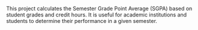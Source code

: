 This project calculates the Semester Grade Point Average (SGPA) based on student grades and credit hours. It is useful for academic institutions and students to determine their performance in a given semester.
